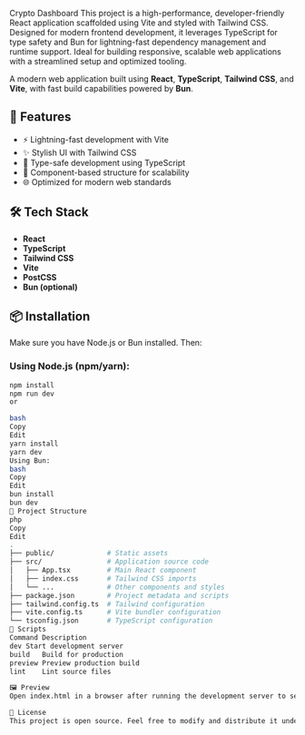 Crypto Dashboard
This project is a high-performance, developer-friendly React application scaffolded using Vite and styled with Tailwind CSS. Designed for modern frontend development, it leverages TypeScript for type safety and Bun for lightning-fast dependency management and runtime support. Ideal for building responsive, scalable web applications with a streamlined setup and optimized tooling.

A modern web application built using **React**, **TypeScript**, **Tailwind CSS**, and **Vite**, with fast build capabilities powered by **Bun**.

## 🚀 Features

- ⚡️ Lightning-fast development with Vite
- ✨ Stylish UI with Tailwind CSS
- 🔐 Type-safe development using TypeScript
- 🧱 Component-based structure for scalability
- 🌐 Optimized for modern web standards

## 🛠️ Tech Stack

- **React**
- **TypeScript**
- **Tailwind CSS**
- **Vite**
- **PostCSS**
- **Bun (optional)**

## 📦 Installation

Make sure you have Node.js or Bun installed. Then:

### Using Node.js (npm/yarn):
```bash
npm install
npm run dev
or

bash
Copy
Edit
yarn install
yarn dev
Using Bun:
bash
Copy
Edit
bun install
bun dev
📁 Project Structure
php
Copy
Edit
.
├── public/             # Static assets
├── src/                # Application source code
│   ├── App.tsx         # Main React component
│   ├── index.css       # Tailwind CSS imports
│   └── ...             # Other components and styles
├── package.json        # Project metadata and scripts
├── tailwind.config.ts  # Tailwind configuration
├── vite.config.ts      # Vite bundler configuration
└── tsconfig.json       # TypeScript configuration
🧪 Scripts
Command	Description
dev	Start development server
build	Build for production
preview	Preview production build
lint	Lint source files

🖼️ Preview
Open index.html in a browser after running the development server to see your app.

📄 License
This project is open source. Feel free to modify and distribute it under your preferred license.
